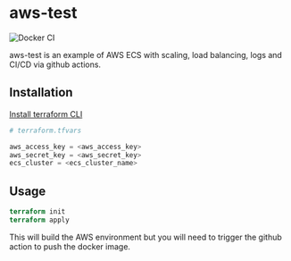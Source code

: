 # aws-test

![Docker CI](https://github.com/PhilStainer/aws-test/workflows/Docker%20CI/badge.svg?branch=master&event=push)

aws-test is an example of AWS ECS with scaling, load balancing, logs and CI/CD via github actions.

## Installation

[Install terraform CLI](https://learn.hashicorp.com/tutorials/terraform/install-cli)

```tfvars
# terraform.tfvars

aws_access_key = <aws_access_key>
aws_secret_key = <aws_secret_key>
ecs_cluster = <ecs_cluster_name>
```

## Usage

```tf
terraform init
terraform apply
```

This will build the AWS environment but you will need to trigger the github action to push the docker image.
